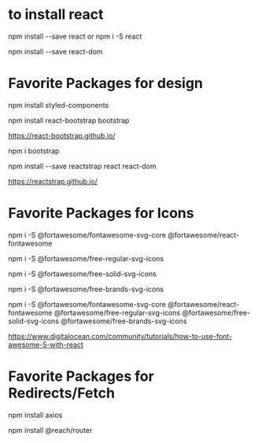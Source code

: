 # to install react
npm install --save react or npm i -S react

npm install --save react-dom

# Favorite Packages for design

npm install styled-components

npm install react-bootstrap bootstrap

https://react-bootstrap.github.io/

npm i bootstrap

npm install --save reactstrap react react-dom

https://reactstrap.github.io/

# Favorite Packages for Icons
npm i -S @fortawesome/fontawesome-svg-core @fortawesome/react-fontawesome

npm i -S @fortawesome/free-regular-svg-icons

npm i -S @fortawesome/free-solid-svg-icons

npm i -S @fortawesome/free-brands-svg-icons

npm i -S @fortawesome/fontawesome-svg-core @fortawesome/react-fontawesome @fortawesome/free-regular-svg-icons @fortawesome/free-solid-svg-icons @fortawesome/free-brands-svg-icons

https://www.digitalocean.com/community/tutorials/how-to-use-font-awesome-5-with-react

# Favorite Packages for Redirects/Fetch
npm install axios

npm install @reach/router